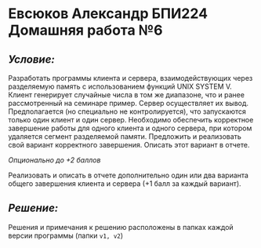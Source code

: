 # Евсюков Александр БПИ224 <br/> Домашняя работа №6
## _Условие:_
Разработать программы клиента и сервера, взаимодействующих через разделяемую память с использованием функций UNIX SYSTEM V. Клиент генерирует случайные числа в том же диапазоне, что и ранее рассмотренный на семинаре пример. Сервер осуществляет их вывод. Предполагается (но специально не контролируется), что запускаются только один клиент и один сервер. Необходимо обеспечить корректное завершение работы для одного клиента и одного сервера, при котором удаляется сегмент разделяемой памяти. Предложить и реализовать свой вариант корректного завершения. Описать этот вариант в отчете.

_Опционально до +2 баллов_

Реализовать и описать в отчете дополнительно один или два варианта общего завершения клиента и сервера (+1 балл за каждый вариант).


## _Решение:_
Решения и примечания к решению расположены в папках каждой версии программы (папки `v1, v2`)